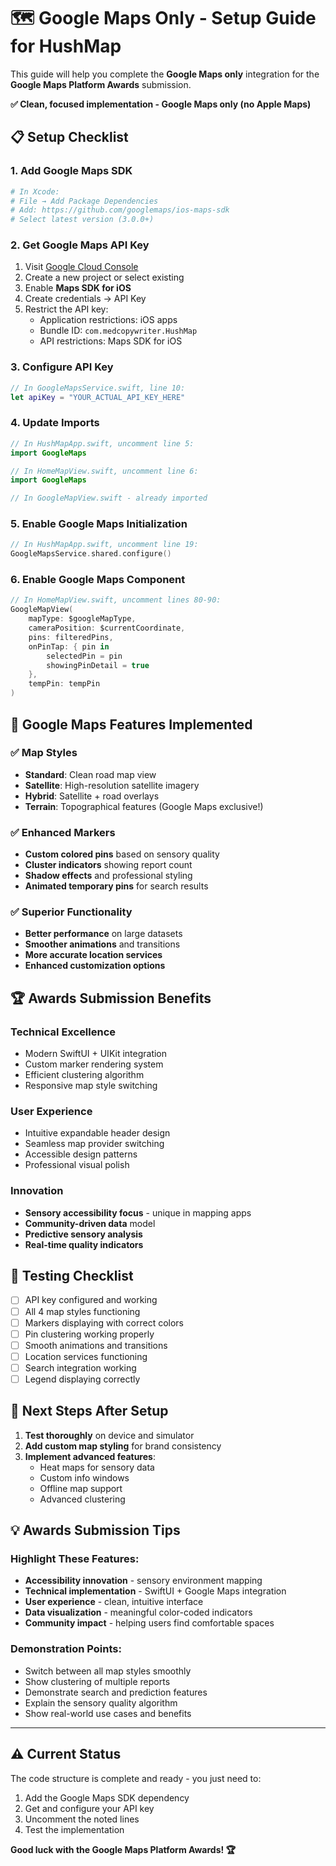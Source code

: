 # 🗺️ Google Maps Only - Setup Guide for HushMap

This guide will help you complete the **Google Maps only** integration for the **Google Maps Platform Awards** submission.

**✅ Clean, focused implementation - Google Maps only (no Apple Maps)**

## 📋 **Setup Checklist**

### 1. Add Google Maps SDK
```bash
# In Xcode:
# File → Add Package Dependencies
# Add: https://github.com/googlemaps/ios-maps-sdk
# Select latest version (3.0.0+)
```

### 2. Get Google Maps API Key
1. Visit [Google Cloud Console](https://console.cloud.google.com/)
2. Create a new project or select existing
3. Enable **Maps SDK for iOS**
4. Create credentials → API Key
5. Restrict the API key:
   - Application restrictions: iOS apps
   - Bundle ID: `com.medcopywriter.HushMap`
   - API restrictions: Maps SDK for iOS

### 3. Configure API Key
```swift
// In GoogleMapsService.swift, line 10:
let apiKey = "YOUR_ACTUAL_API_KEY_HERE"
```

### 4. Update Imports
```swift
// In HushMapApp.swift, uncomment line 5:
import GoogleMaps

// In HomeMapView.swift, uncomment line 6:
import GoogleMaps

// In GoogleMapView.swift - already imported
```

### 5. Enable Google Maps Initialization
```swift
// In HushMapApp.swift, uncomment line 19:
GoogleMapsService.shared.configure()
```

### 6. Enable Google Maps Component
```swift
// In HomeMapView.swift, uncomment lines 80-90:
GoogleMapView(
    mapType: $googleMapType,
    cameraPosition: $currentCoordinate,
    pins: filteredPins,
    onPinTap: { pin in
        selectedPin = pin
        showingPinDetail = true
    },
    tempPin: tempPin
)
```

## 🎯 **Google Maps Features Implemented**

### ✅ **Map Styles**
- **Standard**: Clean road map view
- **Satellite**: High-resolution satellite imagery
- **Hybrid**: Satellite + road overlays
- **Terrain**: Topographical features (Google Maps exclusive!)

### ✅ **Enhanced Markers**
- **Custom colored pins** based on sensory quality
- **Cluster indicators** showing report count
- **Shadow effects** and professional styling
- **Animated temporary pins** for search results

### ✅ **Superior Functionality**
- **Better performance** on large datasets
- **Smoother animations** and transitions
- **More accurate location services**
- **Enhanced customization options**

## 🏆 **Awards Submission Benefits**

### **Technical Excellence**
- Modern SwiftUI + UIKit integration
- Custom marker rendering system
- Efficient clustering algorithm
- Responsive map style switching

### **User Experience**
- Intuitive expandable header design
- Seamless map provider switching
- Accessible design patterns
- Professional visual polish

### **Innovation**
- **Sensory accessibility focus** - unique in mapping apps
- **Community-driven data** model
- **Predictive sensory analysis**
- **Real-time quality indicators**

## 🔧 **Testing Checklist**

- [ ] API key configured and working
- [ ] All 4 map styles functioning
- [ ] Markers displaying with correct colors
- [ ] Pin clustering working properly
- [ ] Smooth animations and transitions
- [ ] Location services functioning
- [ ] Search integration working
- [ ] Legend displaying correctly

## 🚀 **Next Steps After Setup**

1. **Test thoroughly** on device and simulator
2. **Add custom map styling** for brand consistency
3. **Implement advanced features**:
   - Heat maps for sensory data
   - Custom info windows
   - Offline map support
   - Advanced clustering

## 💡 **Awards Submission Tips**

### **Highlight These Features**:
- **Accessibility innovation** - sensory environment mapping
- **Technical implementation** - SwiftUI + Google Maps integration
- **User experience** - clean, intuitive interface
- **Data visualization** - meaningful color-coded indicators
- **Community impact** - helping users find comfortable spaces

### **Demonstration Points**:
- Switch between all map styles smoothly
- Show clustering of multiple reports
- Demonstrate search and prediction features
- Explain the sensory quality algorithm
- Show real-world use cases and benefits

---

## ⚠️ **Current Status**
The code structure is complete and ready - you just need to:
1. Add the Google Maps SDK dependency
2. Get and configure your API key
3. Uncomment the noted lines
4. Test the implementation

**Good luck with the Google Maps Platform Awards! 🏆**
